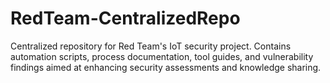 # RedTeam-CentralizedRepo
Centralized repository for Red Team's IoT security project. Contains automation scripts, process documentation, tool guides, and vulnerability findings aimed at enhancing security assessments and knowledge sharing.
